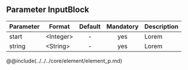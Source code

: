 ## Parameter InputBlock
|	Parameter			|			Format			|	Default					|	Mandatory	|	Description				| 
|		---				|			---				|	:---:					|	:---:		|		---					|
|	start	|	<dt>&lt;Integer&gt;	|	-	|	yes	|	Lorem	|
|	string	|	<dt>&lt;String&gt;	|	-	|	yes	|	Lorem	|




@@include(../../../core/element/element_p.md) 